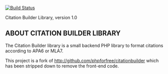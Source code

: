 [![Build Status](https://travis-ci.org/Piestar/citationbuilder.svg?branch=master)](https://travis-ci.org/Piestar/citationbuilder) 

Citation Builder Library, version 1.0

ABOUT CITATION BUILDER LIBRARY
--------------------------------------- 

The Citation Builder library is a small backend PHP library to format citations according to APA6 or MLA7.

This project is a fork of http://github.com/phpforfree/citationbuilder which has been stripped down to remove the front-end code.
